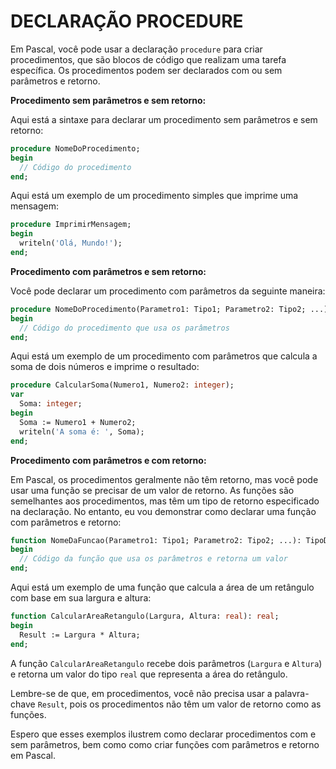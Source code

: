 # DECLARAÇÃO PROCEDURE
Em Pascal, você pode usar a declaração `procedure` para criar procedimentos, que são blocos de código que realizam uma tarefa específica. Os procedimentos podem ser declarados com ou sem parâmetros e retorno.

**Procedimento sem parâmetros e sem retorno:**

Aqui está a sintaxe para declarar um procedimento sem parâmetros e sem retorno:

```pascal
procedure NomeDoProcedimento;
begin
  // Código do procedimento
end;
```

Aqui está um exemplo de um procedimento simples que imprime uma mensagem:

```pascal
procedure ImprimirMensagem;
begin
  writeln('Olá, Mundo!');
end;
```

**Procedimento com parâmetros e sem retorno:**

Você pode declarar um procedimento com parâmetros da seguinte maneira:

```pascal
procedure NomeDoProcedimento(Parametro1: Tipo1; Parametro2: Tipo2; ...);
begin
  // Código do procedimento que usa os parâmetros
end;
```

Aqui está um exemplo de um procedimento com parâmetros que calcula a soma de dois números e imprime o resultado:

```pascal
procedure CalcularSoma(Numero1, Numero2: integer);
var
  Soma: integer;
begin
  Soma := Numero1 + Numero2;
  writeln('A soma é: ', Soma);
end;
```

**Procedimento com parâmetros e com retorno:**

Em Pascal, os procedimentos geralmente não têm retorno, mas você pode usar uma função se precisar de um valor de retorno. As funções são semelhantes aos procedimentos, mas têm um tipo de retorno especificado na declaração. No entanto, eu vou demonstrar como declarar uma função com parâmetros e retorno:

```pascal
function NomeDaFuncao(Parametro1: Tipo1; Parametro2: Tipo2; ...): TipoDeRetorno;
begin
  // Código da função que usa os parâmetros e retorna um valor
end;
```

Aqui está um exemplo de uma função que calcula a área de um retângulo com base em sua largura e altura:

```pascal
function CalcularAreaRetangulo(Largura, Altura: real): real;
begin
  Result := Largura * Altura;
end;
```

A função `CalcularAreaRetangulo` recebe dois parâmetros (`Largura` e `Altura`) e retorna um valor do tipo `real` que representa a área do retângulo.

Lembre-se de que, em procedimentos, você não precisa usar a palavra-chave `Result`, pois os procedimentos não têm um valor de retorno como as funções.

Espero que esses exemplos ilustrem como declarar procedimentos com e sem parâmetros, bem como como criar funções com parâmetros e retorno em Pascal.